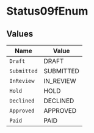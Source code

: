 # Status09fEnum


## Values

| Name        | Value       |
| ----------- | ----------- |
| `Draft`     | DRAFT       |
| `Submitted` | SUBMITTED   |
| `InReview`  | IN_REVIEW   |
| `Hold`      | HOLD        |
| `Declined`  | DECLINED    |
| `Approved`  | APPROVED    |
| `Paid`      | PAID        |